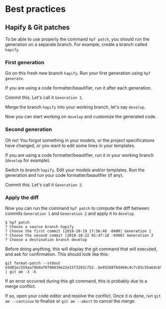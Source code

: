 # Best practices

## Hapify & Git patches

To be able to use properly the command `hpf patch`, you should run the generation on a separate branch.
For example, create a branch called `hapify`.

### First generation

Go on this fresh new branch `hapify`.
Run your first generation using `hpf generate`.

If you are using a code formatter/beautifier, run it after each generation.

Commit this. Let's call it `Generation 1`.

Merge the branch `hapify` into your working branch, let's say `develop`.

Now you can start working on `develop` and customize the generated code.

### Second generation

Oh no! You forgot something in your models, or the project specifications have changed, or you want to edit some lines in your templates.

If you are using a code formatter/beautifier, run it in your working branch (`develop` for example).

Switch to branch `hapify`.
Edit your models and/or templates.
Run the generation and run your code formatter/beautifier (if any).

Commit this. Let's call it `Generation 2`.

### Apply the diff

Now you can run the command `hpf patch` to compute the diff between commits `Generation 1` and `Generation 2` and apply it to `develop`.

```
$ hpf patch
? Choose a source branch hapify
? Choose the first commit [2018-10-19 17:56:40 -0400] Generation 1
? Choose the second commit [2018-10-22 01:47:18 -0400] Generation 2
? Choose a destination branch develop
```

Before doing anything, this will display the git command that will executed, and ask for confirmation.
This should look like this:

```
git format-patch --stdout e5d01ec559aa79b0af8f80839e22e15f3283c752..be93268f6d404c4c7c83c55a6dcb98f4930a0c1c | git am -3 -k
```

If an error occurred during this git command, this is probably due to a merge conflict.

If so, open your code editor and resolve the conflict. Once it is done, run `git am --continue` to finalize or `git am --abort` to cancel the merge.

